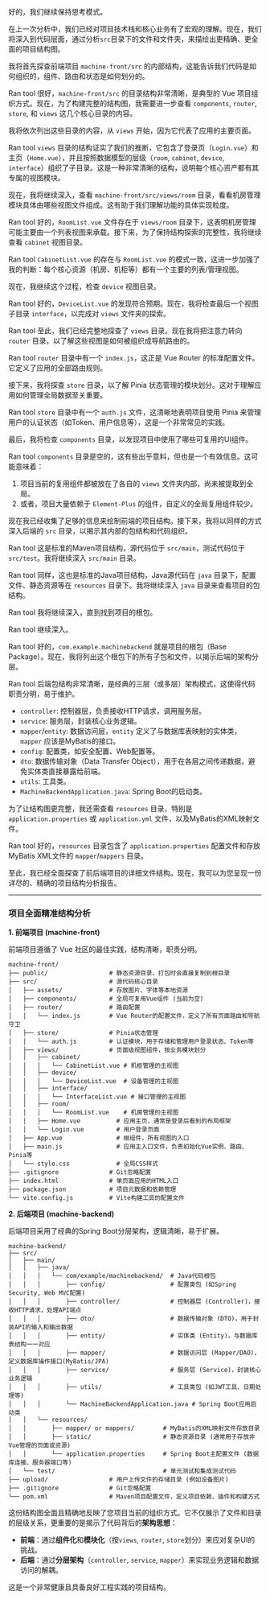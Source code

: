 
好的，我们继续保持思考模式。

在上一次分析中，我们已经对项目技术栈和核心业务有了宏观的理解。现在，我们将深入到代码层面，通过分析`src`目录下的文件和文件夹，来描绘出更精确、更全面的项目结构图。

我将首先探查前端项目 `machine-front/src` 的内部结构，这能告诉我们代码是如何组织的，组件、路由和状态是如何划分的。

Ran tool
很好，`machine-front/src` 的目录结构非常清晰，是典型的 Vue 项目组织方式。现在，为了构建完整的结构图，我需要进一步查看 `components`, `router`, `store`, 和 `views` 这几个核心目录的内容。

我将依次列出这些目录的内容，从 `views` 开始，因为它代表了应用的主要页面。

Ran tool
`views` 目录的结构证实了我们的推断，它包含了登录页（`Login.vue`）和主页（`Home.vue`），并且按照数据模型的层级（`room`, `cabinet`, `device`, `interface`）组织了子目录。这是一种非常清晰的结构，说明每个核心资产都有其专属的视图模块。

现在，我将继续深入，查看 `machine-front/src/views/room` 目录，看看机房管理模块具体由哪些视图文件组成。这有助于我们理解功能的具体实现粒度。

Ran tool
好的，`RoomList.vue` 文件存在于 `views/room` 目录下，这表明机房管理可能主要由一个列表视图来承载。接下来，为了保持结构探索的完整性，我将继续查看 `cabinet` 视图目录。

Ran tool
`CabinetList.vue` 的存在与 `RoomList.vue` 的模式一致，这进一步加强了我的判断：每个核心资源（机房、机柜等）都有一个主要的列表/管理视图。

现在，我继续这个过程，检查 `device` 视图目录。

Ran tool
好的，`DeviceList.vue` 的发现符合预期。现在，我将检查最后一个视图子目录 `interface`，以完成对 `views` 文件夹的探索。

Ran tool
至此，我们已经完整地探查了 `views` 目录。现在我将把注意力转向 `router` 目录，以了解这些视图是如何被组织成导航路由的。

Ran tool
`router` 目录中有一个 `index.js`，这正是 Vue Router 的标准配置文件。它定义了应用的全部路由规则。

接下来，我将探查 `store` 目录，以了解 Pinia 状态管理的模块划分。这对于理解应用如何管理全局数据至关重要。

Ran tool
`store` 目录中有一个 `auth.js` 文件，这清晰地表明项目使用 Pinia 来管理用户的认证状态（如Token、用户信息等），这是一个非常常见的实践。

最后，我将检查 `components` 目录，以发现项目中使用了哪些可复用的UI组件。

Ran tool
`components` 目录是空的，这有些出乎意料，但也是一个有效信息。这可能意味着：
1.  项目当前的复用组件都被放在了各自的 `views` 文件夹内部，尚未被提取到全局。
2.  或者，项目大量依赖于 `Element-Plus` 的组件，自定义的全局复用组件较少。

现在我已经收集了足够的信息来绘制前端的项目结构。接下来，我将以同样的方式深入后端的 `src` 目录，以揭示其内部的包结构和代码组织。

Ran tool
这是标准的Maven项目结构，源代码位于 `src/main`，测试代码位于 `src/test`。我将继续深入 `src/main` 目录。

Ran tool
同样，这也是标准的Java项目结构，Java源代码在 `java` 目录下，配置文件、静态资源等在 `resources` 目录下。我将继续深入 `java` 目录来查看项目的包结构。

Ran tool
我将继续深入，直到找到项目的根包。

Ran tool
继续深入。

Ran tool
好的，`com.example.machinebackend` 就是项目的根包（Base Package）。现在，我将列出这个根包下的所有子包和文件，以揭示后端的架构分层。

Ran tool
后端包结构非常清晰，是经典的三层（或多层）架构模式，这使得代码职责分明，易于维护。

*   `controller`: 控制器层，负责接收HTTP请求，调用服务层。
*   `service`: 服务层，封装核心业务逻辑。
*   `mapper`/`entity`: 数据访问层，`entity` 定义了与数据库表映射的实体类，`mapper` 应该是MyBatis的接口。
*   `config`: 配置类，如安全配置、Web配置等。
*   `dto`: 数据传输对象（Data Transfer Object），用于在各层之间传递数据，避免实体类直接暴露给前端。
*   `utils`: 工具类。
*   `MachineBackendApplication.java`: Spring Boot的启动类。

为了让结构图更完整，我还需查看 `resources` 目录，特别是 `application.properties` 或 `application.yml` 文件，以及MyBatis的XML映射文件。

Ran tool
好的，`resources` 目录包含了 `application.properties` 配置文件和存放MyBatis XML文件的 `mapper`/`mappers` 目录。

至此，我已经全面探查了前后端项目的详细文件结构。现在，我可以为您呈现一份详尽的、精确的项目结构分析报告。

---

### **项目全面精准结构分析**

**1. 前端项目 (machine-front)**

前端项目遵循了 Vue 社区的最佳实践，结构清晰，职责分明。

```
machine-front/
├── public/                 # 静态资源目录，打包时会直接复制到根目录
├── src/                    # 源代码核心目录
│   ├── assets/             # 存放图片、字体等本地资源
│   ├── components/         # 全局可复用Vue组件 (当前为空)
│   ├── router/             # 路由配置
│   │   └── index.js        # Vue Router的配置文件，定义了所有页面路由和导航守卫
│   ├── store/              # Pinia状态管理
│   │   └── auth.js         # 认证模块，用于存储和管理用户登录状态、Token等
│   ├── views/              # 页面级视图组件，按业务模块划分
│   │   ├── cabinet/
│   │   │   └── CabinetList.vue # 机柜管理的主视图
│   │   ├── device/
│   │   │   └── DeviceList.vue  # 设备管理的主视图
│   │   ├── interface/
│   │   │   └── InterfaceList.vue # 接口管理的主视图
│   │   ├── room/
│   │   │   └── RoomList.vue    # 机房管理的主视图
│   │   ├── Home.vue          # 应用主页，通常是登录后看到的布局框架
│   │   └── Login.vue         # 用户登录页面
│   ├── App.vue               # 根组件，所有视图的入口
│   ├── main.js               # 应用主入口文件，负责初始化Vue实例、路由、Pinia等
│   └── style.css             # 全局CSS样式
├── .gitignore              # Git忽略配置
├── index.html              # 单页面应用的HTML入口
├── package.json            # 项目元数据和依赖管理
└── vite.config.js          # Vite构建工具的配置文件
```

**2. 后端项目 (machine-backend)**

后端项目采用了经典的Spring Boot分层架构，逻辑清晰，易于扩展。

```
machine-backend/
├── src/
│   ├── main/
│   │   ├── java/
│   │   │   └── com/example/machinebackend/  # Java代码根包
│   │   │       ├── config/                  # 配置类包 (如Spring Security, Web MVC配置)
│   │   │       ├── controller/              # 控制器层 (Controller)，接收HTTP请求，处理API端点
│   │   │       ├── dto/                     # 数据传输对象 (DTO)，用于封装API的输入和输出数据
│   │   │       ├── entity/                  # 实体类 (Entity)，与数据库表结构一一对应
│   │   │       ├── mapper/                  # 数据访问层 (Mapper/DAO)，定义数据库操作接口(MyBatis/JPA)
│   │   │       ├── service/                 # 服务层 (Service)，封装核心业务逻辑
│   │   │       ├── utils/                   # 工具类包 (如JWT工具、日期处理等)
│   │   │       └── MachineBackendApplication.java # Spring Boot应用启动类
│   │   └── resources/
│   │       ├── mapper/ or mappers/        # MyBatis的XML映射文件存放目录
│   │       ├── static/                    # 静态资源目录 (通常用于存放非Vue管理的页面或资源)
│   │       └── application.properties     # Spring Boot主配置文件 (数据库连接、服务器端口等)
│   └── test/                              # 单元测试和集成测试代码
├── upload/                 # 用户上传文件的存储目录 (例如设备图片)
├── .gitignore              # Git忽略配置
└── pom.xml                 # Maven项目配置文件，定义项目依赖、插件和构建方式
```

这份结构图全面且精确地反映了您项目当前的组织方式。它不仅展示了文件和目录的层级关系，更重要的是揭示了代码背后的**架构思想**：

*   **前端**：通过**组件化**和**模块化**（按`views`, `router`, `store`划分）来应对复杂UI的挑战。
*   **后端**：通过**分层架构**（`controller`, `service`, `mapper`）来实现业务逻辑和数据访问的解耦。

这是一个非常健康且具备良好工程实践的项目结构。
